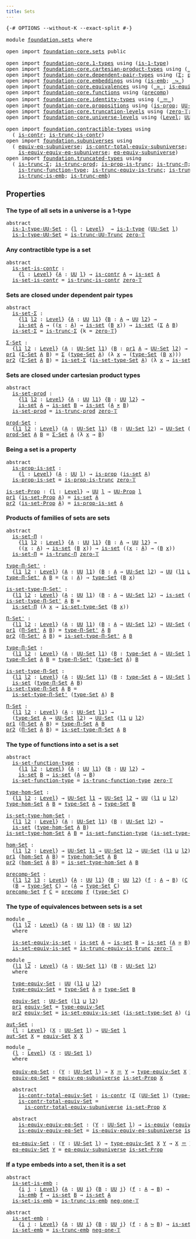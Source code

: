 ```yaml
---
title: Sets
---
```


<pre class="Agda"><a id="30" class="Symbol">{-#</a> <a id="34" class="Keyword">OPTIONS</a> <a id="42" class="Pragma">--without-K</a> <a id="54" class="Pragma">--exact-split</a> <a id="68" class="Symbol">#-}</a>

<a id="73" class="Keyword">module</a> <a id="80" href="foundation.sets.html" class="Module">foundation.sets</a> <a id="96" class="Keyword">where</a>

<a id="103" class="Keyword">open</a> <a id="108" class="Keyword">import</a> <a id="115" href="foundation-core.sets.html" class="Module">foundation-core.sets</a> <a id="136" class="Keyword">public</a>

<a id="144" class="Keyword">open</a> <a id="149" class="Keyword">import</a> <a id="156" href="foundation-core.1-types.html" class="Module">foundation-core.1-types</a> <a id="180" class="Keyword">using</a> <a id="186" class="Symbol">(</a><a id="187" href="foundation-core.1-types.html#807" class="Function">is-1-type</a><a id="196" class="Symbol">)</a>
<a id="198" class="Keyword">open</a> <a id="203" class="Keyword">import</a> <a id="210" href="foundation-core.cartesian-product-types.html" class="Module">foundation-core.cartesian-product-types</a> <a id="250" class="Keyword">using</a> <a id="256" class="Symbol">(</a><a id="257" href="foundation-core.cartesian-product-types.html#590" class="Function Operator">_×_</a><a id="260" class="Symbol">)</a>
<a id="262" class="Keyword">open</a> <a id="267" class="Keyword">import</a> <a id="274" href="foundation-core.dependent-pair-types.html" class="Module">foundation-core.dependent-pair-types</a> <a id="311" class="Keyword">using</a> <a id="317" class="Symbol">(</a><a id="318" href="foundation-core.dependent-pair-types.html#515" class="Record">Σ</a><a id="319" class="Symbol">;</a> <a id="321" href="foundation-core.dependent-pair-types.html#588" class="InductiveConstructor">pair</a><a id="325" class="Symbol">;</a> <a id="327" href="foundation-core.dependent-pair-types.html#605" class="Field">pr1</a><a id="330" class="Symbol">;</a> <a id="332" href="foundation-core.dependent-pair-types.html#617" class="Field">pr2</a><a id="335" class="Symbol">)</a>
<a id="337" class="Keyword">open</a> <a id="342" class="Keyword">import</a> <a id="349" href="foundation-core.embeddings.html" class="Module">foundation-core.embeddings</a> <a id="376" class="Keyword">using</a> <a id="382" class="Symbol">(</a><a id="383" href="foundation-core.embeddings.html#992" class="Function">is-emb</a><a id="389" class="Symbol">;</a> <a id="391" href="foundation-core.embeddings.html#1074" class="Function Operator">_↪_</a><a id="394" class="Symbol">)</a>
<a id="396" class="Keyword">open</a> <a id="401" class="Keyword">import</a> <a id="408" href="foundation-core.equivalences.html" class="Module">foundation-core.equivalences</a> <a id="437" class="Keyword">using</a> <a id="443" class="Symbol">(</a><a id="444" href="foundation-core.equivalences.html#1621" class="Function Operator">_≃_</a><a id="447" class="Symbol">;</a> <a id="449" href="foundation-core.equivalences.html#1556" class="Function">is-equiv</a><a id="457" class="Symbol">)</a>
<a id="459" class="Keyword">open</a> <a id="464" class="Keyword">import</a> <a id="471" href="foundation-core.functions.html" class="Module">foundation-core.functions</a> <a id="497" class="Keyword">using</a> <a id="503" class="Symbol">(</a><a id="504" href="foundation-core.functions.html#938" class="Function">precomp</a><a id="511" class="Symbol">)</a>
<a id="513" class="Keyword">open</a> <a id="518" class="Keyword">import</a> <a id="525" href="foundation-core.identity-types.html" class="Module">foundation-core.identity-types</a> <a id="556" class="Keyword">using</a> <a id="562" class="Symbol">(</a><a id="563" href="foundation-core.identity-types.html#1865" class="Function Operator">_＝_</a><a id="566" class="Symbol">)</a>
<a id="568" class="Keyword">open</a> <a id="573" class="Keyword">import</a> <a id="580" href="foundation-core.propositions.html" class="Module">foundation-core.propositions</a> <a id="609" class="Keyword">using</a> <a id="615" class="Symbol">(</a><a id="616" href="foundation-core.propositions.html#1309" class="Function">is-prop</a><a id="623" class="Symbol">;</a> <a id="625" href="foundation-core.propositions.html#1393" class="Function">UU-Prop</a><a id="632" class="Symbol">)</a>
<a id="634" class="Keyword">open</a> <a id="639" class="Keyword">import</a> <a id="646" href="foundation-core.truncation-levels.html" class="Module">foundation-core.truncation-levels</a> <a id="680" class="Keyword">using</a> <a id="686" class="Symbol">(</a><a id="687" href="foundation-core.truncation-levels.html#492" class="Function">zero-𝕋</a><a id="693" class="Symbol">;</a> <a id="695" href="foundation-core.truncation-levels.html#448" class="Function">neg-one-𝕋</a><a id="704" class="Symbol">)</a>
<a id="706" class="Keyword">open</a> <a id="711" class="Keyword">import</a> <a id="718" href="foundation-core.universe-levels.html" class="Module">foundation-core.universe-levels</a> <a id="750" class="Keyword">using</a> <a id="756" class="Symbol">(</a><a id="757" href="Agda.Primitive.html#597" class="Postulate">Level</a><a id="762" class="Symbol">;</a> <a id="764" href="foundation-core.universe-levels.html#235" class="Primitive">UU</a><a id="766" class="Symbol">;</a> <a id="768" href="Agda.Primitive.html#810" class="Primitive Operator">_⊔_</a><a id="771" class="Symbol">)</a>

<a id="774" class="Keyword">open</a> <a id="779" class="Keyword">import</a> <a id="786" href="foundation.contractible-types.html" class="Module">foundation.contractible-types</a> <a id="816" class="Keyword">using</a>
  <a id="824" class="Symbol">(</a> <a id="826" href="foundation-core.contractible-types.html#1006" class="Function">is-contr</a><a id="834" class="Symbol">;</a> <a id="836" href="foundation.contractible-types.html#3778" class="Function">is-trunc-is-contr</a><a id="853" class="Symbol">)</a>
<a id="855" class="Keyword">open</a> <a id="860" class="Keyword">import</a> <a id="867" href="foundation.subuniverses.html" class="Module">foundation.subuniverses</a> <a id="891" class="Keyword">using</a>
  <a id="899" class="Symbol">(</a> <a id="901" href="foundation.subuniverses.html#2750" class="Function">equiv-eq-subuniverse</a><a id="921" class="Symbol">;</a> <a id="923" href="foundation.subuniverses.html#2955" class="Function">is-contr-total-equiv-subuniverse</a><a id="955" class="Symbol">;</a>
    <a id="961" href="foundation.subuniverses.html#3335" class="Function">is-equiv-equiv-eq-subuniverse</a><a id="990" class="Symbol">;</a> <a id="992" href="foundation.subuniverses.html#3975" class="Function">eq-equiv-subuniverse</a><a id="1012" class="Symbol">)</a>
<a id="1014" class="Keyword">open</a> <a id="1019" class="Keyword">import</a> <a id="1026" href="foundation.truncated-types.html" class="Module">foundation.truncated-types</a> <a id="1053" class="Keyword">using</a>
  <a id="1061" class="Symbol">(</a> <a id="1063" href="foundation-core.truncated-types.html#5758" class="Function">is-trunc-Σ</a><a id="1073" class="Symbol">;</a> <a id="1075" href="foundation-core.truncated-types.html#7023" class="Function">is-trunc-prod</a><a id="1088" class="Symbol">;</a> <a id="1090" href="foundation-core.truncated-types.html#11466" class="Function">is-prop-is-trunc</a><a id="1106" class="Symbol">;</a> <a id="1108" href="foundation-core.truncated-types.html#8604" class="Function">is-trunc-Π</a><a id="1118" class="Symbol">;</a>
    <a id="1124" href="foundation-core.truncated-types.html#10454" class="Function">is-trunc-function-type</a><a id="1146" class="Symbol">;</a> <a id="1148" href="foundation-core.truncated-types.html#12037" class="Function">is-trunc-equiv-is-trunc</a><a id="1171" class="Symbol">;</a> <a id="1173" href="foundation.truncated-types.html#896" class="Function">is-trunc-UU-Trunc</a><a id="1190" class="Symbol">;</a>
    <a id="1196" href="foundation-core.truncated-types.html#5216" class="Function">is-trunc-is-emb</a><a id="1211" class="Symbol">;</a> <a id="1213" href="foundation-core.truncated-types.html#5478" class="Function">is-trunc-emb</a><a id="1225" class="Symbol">)</a>
</pre>
## Properties

### The type of all sets in a universe is a 1-type

<pre class="Agda"><a id="1303" class="Keyword">abstract</a>
  <a id="is-1-type-UU-Set"></a><a id="1314" href="foundation.sets.html#1314" class="Function">is-1-type-UU-Set</a> <a id="1331" class="Symbol">:</a> <a id="1333" class="Symbol">{</a><a id="1334" href="foundation.sets.html#1334" class="Bound">l</a> <a id="1336" class="Symbol">:</a> <a id="1338" href="Agda.Primitive.html#597" class="Postulate">Level</a><a id="1343" class="Symbol">}</a>  <a id="1346" class="Symbol">→</a> <a id="1348" href="foundation-core.1-types.html#807" class="Function">is-1-type</a> <a id="1358" class="Symbol">(</a><a id="1359" href="foundation-core.sets.html#1190" class="Function">UU-Set</a> <a id="1366" href="foundation.sets.html#1334" class="Bound">l</a><a id="1367" class="Symbol">)</a>
  <a id="1371" href="foundation.sets.html#1314" class="Function">is-1-type-UU-Set</a> <a id="1388" class="Symbol">=</a> <a id="1390" href="foundation.truncated-types.html#896" class="Function">is-trunc-UU-Trunc</a> <a id="1408" href="foundation-core.truncation-levels.html#492" class="Function">zero-𝕋</a>
</pre>
### Any contractible type is a set

<pre class="Agda"><a id="1464" class="Keyword">abstract</a>
  <a id="is-set-is-contr"></a><a id="1475" href="foundation.sets.html#1475" class="Function">is-set-is-contr</a> <a id="1491" class="Symbol">:</a>
    <a id="1497" class="Symbol">{</a><a id="1498" href="foundation.sets.html#1498" class="Bound">l</a> <a id="1500" class="Symbol">:</a> <a id="1502" href="Agda.Primitive.html#597" class="Postulate">Level</a><a id="1507" class="Symbol">}</a> <a id="1509" class="Symbol">{</a><a id="1510" href="foundation.sets.html#1510" class="Bound">A</a> <a id="1512" class="Symbol">:</a> <a id="1514" href="foundation-core.universe-levels.html#235" class="Primitive">UU</a> <a id="1517" href="foundation.sets.html#1498" class="Bound">l</a><a id="1518" class="Symbol">}</a> <a id="1520" class="Symbol">→</a> <a id="1522" href="foundation-core.contractible-types.html#1006" class="Function">is-contr</a> <a id="1531" href="foundation.sets.html#1510" class="Bound">A</a> <a id="1533" class="Symbol">→</a> <a id="1535" href="foundation-core.sets.html#1113" class="Function">is-set</a> <a id="1542" href="foundation.sets.html#1510" class="Bound">A</a>
  <a id="1546" href="foundation.sets.html#1475" class="Function">is-set-is-contr</a> <a id="1562" class="Symbol">=</a> <a id="1564" href="foundation.contractible-types.html#3778" class="Function">is-trunc-is-contr</a> <a id="1582" href="foundation-core.truncation-levels.html#492" class="Function">zero-𝕋</a>
</pre>
### Sets are closed under dependent pair types

<pre class="Agda"><a id="1650" class="Keyword">abstract</a>
  <a id="is-set-Σ"></a><a id="1661" href="foundation.sets.html#1661" class="Function">is-set-Σ</a> <a id="1670" class="Symbol">:</a>
    <a id="1676" class="Symbol">{</a><a id="1677" href="foundation.sets.html#1677" class="Bound">l1</a> <a id="1680" href="foundation.sets.html#1680" class="Bound">l2</a> <a id="1683" class="Symbol">:</a> <a id="1685" href="Agda.Primitive.html#597" class="Postulate">Level</a><a id="1690" class="Symbol">}</a> <a id="1692" class="Symbol">{</a><a id="1693" href="foundation.sets.html#1693" class="Bound">A</a> <a id="1695" class="Symbol">:</a> <a id="1697" href="foundation-core.universe-levels.html#235" class="Primitive">UU</a> <a id="1700" href="foundation.sets.html#1677" class="Bound">l1</a><a id="1702" class="Symbol">}</a> <a id="1704" class="Symbol">{</a><a id="1705" href="foundation.sets.html#1705" class="Bound">B</a> <a id="1707" class="Symbol">:</a> <a id="1709" href="foundation.sets.html#1693" class="Bound">A</a> <a id="1711" class="Symbol">→</a> <a id="1713" href="foundation-core.universe-levels.html#235" class="Primitive">UU</a> <a id="1716" href="foundation.sets.html#1680" class="Bound">l2</a><a id="1718" class="Symbol">}</a> <a id="1720" class="Symbol">→</a>
    <a id="1726" href="foundation-core.sets.html#1113" class="Function">is-set</a> <a id="1733" href="foundation.sets.html#1693" class="Bound">A</a> <a id="1735" class="Symbol">→</a> <a id="1737" class="Symbol">((</a><a id="1739" href="foundation.sets.html#1739" class="Bound">x</a> <a id="1741" class="Symbol">:</a> <a id="1743" href="foundation.sets.html#1693" class="Bound">A</a><a id="1744" class="Symbol">)</a> <a id="1746" class="Symbol">→</a> <a id="1748" href="foundation-core.sets.html#1113" class="Function">is-set</a> <a id="1755" class="Symbol">(</a><a id="1756" href="foundation.sets.html#1705" class="Bound">B</a> <a id="1758" href="foundation.sets.html#1739" class="Bound">x</a><a id="1759" class="Symbol">))</a> <a id="1762" class="Symbol">→</a> <a id="1764" href="foundation-core.sets.html#1113" class="Function">is-set</a> <a id="1771" class="Symbol">(</a><a id="1772" href="foundation-core.dependent-pair-types.html#515" class="Record">Σ</a> <a id="1774" href="foundation.sets.html#1693" class="Bound">A</a> <a id="1776" href="foundation.sets.html#1705" class="Bound">B</a><a id="1777" class="Symbol">)</a>
  <a id="1781" href="foundation.sets.html#1661" class="Function">is-set-Σ</a> <a id="1790" class="Symbol">=</a> <a id="1792" href="foundation-core.truncated-types.html#5758" class="Function">is-trunc-Σ</a> <a id="1803" class="Symbol">{</a><a id="1804" class="Argument">k</a> <a id="1806" class="Symbol">=</a> <a id="1808" href="foundation-core.truncation-levels.html#492" class="Function">zero-𝕋</a><a id="1814" class="Symbol">}</a>

<a id="Σ-Set"></a><a id="1817" href="foundation.sets.html#1817" class="Function">Σ-Set</a> <a id="1823" class="Symbol">:</a>
  <a id="1827" class="Symbol">{</a><a id="1828" href="foundation.sets.html#1828" class="Bound">l1</a> <a id="1831" href="foundation.sets.html#1831" class="Bound">l2</a> <a id="1834" class="Symbol">:</a> <a id="1836" href="Agda.Primitive.html#597" class="Postulate">Level</a><a id="1841" class="Symbol">}</a> <a id="1843" class="Symbol">(</a><a id="1844" href="foundation.sets.html#1844" class="Bound">A</a> <a id="1846" class="Symbol">:</a> <a id="1848" href="foundation-core.sets.html#1190" class="Function">UU-Set</a> <a id="1855" href="foundation.sets.html#1828" class="Bound">l1</a><a id="1857" class="Symbol">)</a> <a id="1859" class="Symbol">(</a><a id="1860" href="foundation.sets.html#1860" class="Bound">B</a> <a id="1862" class="Symbol">:</a> <a id="1864" href="foundation-core.dependent-pair-types.html#605" class="Field">pr1</a> <a id="1868" href="foundation.sets.html#1844" class="Bound">A</a> <a id="1870" class="Symbol">→</a> <a id="1872" href="foundation-core.sets.html#1190" class="Function">UU-Set</a> <a id="1879" href="foundation.sets.html#1831" class="Bound">l2</a><a id="1881" class="Symbol">)</a> <a id="1883" class="Symbol">→</a> <a id="1885" href="foundation-core.sets.html#1190" class="Function">UU-Set</a> <a id="1892" class="Symbol">(</a><a id="1893" href="foundation.sets.html#1828" class="Bound">l1</a> <a id="1896" href="Agda.Primitive.html#810" class="Primitive Operator">⊔</a> <a id="1898" href="foundation.sets.html#1831" class="Bound">l2</a><a id="1900" class="Symbol">)</a>
<a id="1902" href="foundation-core.dependent-pair-types.html#605" class="Field">pr1</a> <a id="1906" class="Symbol">(</a><a id="1907" href="foundation.sets.html#1817" class="Function">Σ-Set</a> <a id="1913" href="foundation.sets.html#1913" class="Bound">A</a> <a id="1915" href="foundation.sets.html#1915" class="Bound">B</a><a id="1916" class="Symbol">)</a> <a id="1918" class="Symbol">=</a> <a id="1920" href="foundation-core.dependent-pair-types.html#515" class="Record">Σ</a> <a id="1922" class="Symbol">(</a><a id="1923" href="foundation-core.sets.html#1304" class="Function">type-Set</a> <a id="1932" href="foundation.sets.html#1913" class="Bound">A</a><a id="1933" class="Symbol">)</a> <a id="1935" class="Symbol">(λ</a> <a id="1938" href="foundation.sets.html#1938" class="Bound">x</a> <a id="1940" class="Symbol">→</a> <a id="1942" class="Symbol">(</a><a id="1943" href="foundation-core.sets.html#1304" class="Function">type-Set</a> <a id="1952" class="Symbol">(</a><a id="1953" href="foundation.sets.html#1915" class="Bound">B</a> <a id="1955" href="foundation.sets.html#1938" class="Bound">x</a><a id="1956" class="Symbol">)))</a>
<a id="1960" href="foundation-core.dependent-pair-types.html#617" class="Field">pr2</a> <a id="1964" class="Symbol">(</a><a id="1965" href="foundation.sets.html#1817" class="Function">Σ-Set</a> <a id="1971" href="foundation.sets.html#1971" class="Bound">A</a> <a id="1973" href="foundation.sets.html#1973" class="Bound">B</a><a id="1974" class="Symbol">)</a> <a id="1976" class="Symbol">=</a> <a id="1978" href="foundation.sets.html#1661" class="Function">is-set-Σ</a> <a id="1987" class="Symbol">(</a><a id="1988" href="foundation-core.sets.html#1355" class="Function">is-set-type-Set</a> <a id="2004" href="foundation.sets.html#1971" class="Bound">A</a><a id="2005" class="Symbol">)</a> <a id="2007" class="Symbol">(λ</a> <a id="2010" href="foundation.sets.html#2010" class="Bound">x</a> <a id="2012" class="Symbol">→</a> <a id="2014" href="foundation-core.sets.html#1355" class="Function">is-set-type-Set</a> <a id="2030" class="Symbol">(</a><a id="2031" href="foundation.sets.html#1973" class="Bound">B</a> <a id="2033" href="foundation.sets.html#2010" class="Bound">x</a><a id="2034" class="Symbol">))</a>
</pre>
### Sets are closed under cartesian product types

<pre class="Agda"><a id="2101" class="Keyword">abstract</a>
  <a id="is-set-prod"></a><a id="2112" href="foundation.sets.html#2112" class="Function">is-set-prod</a> <a id="2124" class="Symbol">:</a>
    <a id="2130" class="Symbol">{</a><a id="2131" href="foundation.sets.html#2131" class="Bound">l1</a> <a id="2134" href="foundation.sets.html#2134" class="Bound">l2</a> <a id="2137" class="Symbol">:</a> <a id="2139" href="Agda.Primitive.html#597" class="Postulate">Level</a><a id="2144" class="Symbol">}</a> <a id="2146" class="Symbol">{</a><a id="2147" href="foundation.sets.html#2147" class="Bound">A</a> <a id="2149" class="Symbol">:</a> <a id="2151" href="foundation-core.universe-levels.html#235" class="Primitive">UU</a> <a id="2154" href="foundation.sets.html#2131" class="Bound">l1</a><a id="2156" class="Symbol">}</a> <a id="2158" class="Symbol">{</a><a id="2159" href="foundation.sets.html#2159" class="Bound">B</a> <a id="2161" class="Symbol">:</a> <a id="2163" href="foundation-core.universe-levels.html#235" class="Primitive">UU</a> <a id="2166" href="foundation.sets.html#2134" class="Bound">l2</a><a id="2168" class="Symbol">}</a> <a id="2170" class="Symbol">→</a>
    <a id="2176" href="foundation-core.sets.html#1113" class="Function">is-set</a> <a id="2183" href="foundation.sets.html#2147" class="Bound">A</a> <a id="2185" class="Symbol">→</a> <a id="2187" href="foundation-core.sets.html#1113" class="Function">is-set</a> <a id="2194" href="foundation.sets.html#2159" class="Bound">B</a> <a id="2196" class="Symbol">→</a> <a id="2198" href="foundation-core.sets.html#1113" class="Function">is-set</a> <a id="2205" class="Symbol">(</a><a id="2206" href="foundation.sets.html#2147" class="Bound">A</a> <a id="2208" href="foundation-core.cartesian-product-types.html#590" class="Function Operator">×</a> <a id="2210" href="foundation.sets.html#2159" class="Bound">B</a><a id="2211" class="Symbol">)</a>
  <a id="2215" href="foundation.sets.html#2112" class="Function">is-set-prod</a> <a id="2227" class="Symbol">=</a> <a id="2229" href="foundation-core.truncated-types.html#7023" class="Function">is-trunc-prod</a> <a id="2243" href="foundation-core.truncation-levels.html#492" class="Function">zero-𝕋</a>
  
<a id="prod-Set"></a><a id="2253" href="foundation.sets.html#2253" class="Function">prod-Set</a> <a id="2262" class="Symbol">:</a>
  <a id="2266" class="Symbol">{</a><a id="2267" href="foundation.sets.html#2267" class="Bound">l1</a> <a id="2270" href="foundation.sets.html#2270" class="Bound">l2</a> <a id="2273" class="Symbol">:</a> <a id="2275" href="Agda.Primitive.html#597" class="Postulate">Level</a><a id="2280" class="Symbol">}</a> <a id="2282" class="Symbol">(</a><a id="2283" href="foundation.sets.html#2283" class="Bound">A</a> <a id="2285" class="Symbol">:</a> <a id="2287" href="foundation-core.sets.html#1190" class="Function">UU-Set</a> <a id="2294" href="foundation.sets.html#2267" class="Bound">l1</a><a id="2296" class="Symbol">)</a> <a id="2298" class="Symbol">(</a><a id="2299" href="foundation.sets.html#2299" class="Bound">B</a> <a id="2301" class="Symbol">:</a> <a id="2303" href="foundation-core.sets.html#1190" class="Function">UU-Set</a> <a id="2310" href="foundation.sets.html#2270" class="Bound">l2</a><a id="2312" class="Symbol">)</a> <a id="2314" class="Symbol">→</a> <a id="2316" href="foundation-core.sets.html#1190" class="Function">UU-Set</a> <a id="2323" class="Symbol">(</a><a id="2324" href="foundation.sets.html#2267" class="Bound">l1</a> <a id="2327" href="Agda.Primitive.html#810" class="Primitive Operator">⊔</a> <a id="2329" href="foundation.sets.html#2270" class="Bound">l2</a><a id="2331" class="Symbol">)</a>
<a id="2333" href="foundation.sets.html#2253" class="Function">prod-Set</a> <a id="2342" href="foundation.sets.html#2342" class="Bound">A</a> <a id="2344" href="foundation.sets.html#2344" class="Bound">B</a> <a id="2346" class="Symbol">=</a> <a id="2348" href="foundation.sets.html#1817" class="Function">Σ-Set</a> <a id="2354" href="foundation.sets.html#2342" class="Bound">A</a> <a id="2356" class="Symbol">(λ</a> <a id="2359" href="foundation.sets.html#2359" class="Bound">x</a> <a id="2361" class="Symbol">→</a> <a id="2363" href="foundation.sets.html#2344" class="Bound">B</a><a id="2364" class="Symbol">)</a>
</pre>
### Being a set is a property

<pre class="Agda"><a id="2410" class="Keyword">abstract</a>
  <a id="is-prop-is-set"></a><a id="2421" href="foundation.sets.html#2421" class="Function">is-prop-is-set</a> <a id="2436" class="Symbol">:</a>
    <a id="2442" class="Symbol">{</a><a id="2443" href="foundation.sets.html#2443" class="Bound">l</a> <a id="2445" class="Symbol">:</a> <a id="2447" href="Agda.Primitive.html#597" class="Postulate">Level</a><a id="2452" class="Symbol">}</a> <a id="2454" class="Symbol">(</a><a id="2455" href="foundation.sets.html#2455" class="Bound">A</a> <a id="2457" class="Symbol">:</a> <a id="2459" href="foundation-core.universe-levels.html#235" class="Primitive">UU</a> <a id="2462" href="foundation.sets.html#2443" class="Bound">l</a><a id="2463" class="Symbol">)</a> <a id="2465" class="Symbol">→</a> <a id="2467" href="foundation-core.propositions.html#1309" class="Function">is-prop</a> <a id="2475" class="Symbol">(</a><a id="2476" href="foundation-core.sets.html#1113" class="Function">is-set</a> <a id="2483" href="foundation.sets.html#2455" class="Bound">A</a><a id="2484" class="Symbol">)</a>
  <a id="2488" href="foundation.sets.html#2421" class="Function">is-prop-is-set</a> <a id="2503" class="Symbol">=</a> <a id="2505" href="foundation-core.truncated-types.html#11466" class="Function">is-prop-is-trunc</a> <a id="2522" href="foundation-core.truncation-levels.html#492" class="Function">zero-𝕋</a>

<a id="is-set-Prop"></a><a id="2530" href="foundation.sets.html#2530" class="Function">is-set-Prop</a> <a id="2542" class="Symbol">:</a> <a id="2544" class="Symbol">{</a><a id="2545" href="foundation.sets.html#2545" class="Bound">l</a> <a id="2547" class="Symbol">:</a> <a id="2549" href="Agda.Primitive.html#597" class="Postulate">Level</a><a id="2554" class="Symbol">}</a> <a id="2556" class="Symbol">→</a> <a id="2558" href="foundation-core.universe-levels.html#235" class="Primitive">UU</a> <a id="2561" href="foundation.sets.html#2545" class="Bound">l</a> <a id="2563" class="Symbol">→</a> <a id="2565" href="foundation-core.propositions.html#1393" class="Function">UU-Prop</a> <a id="2573" href="foundation.sets.html#2545" class="Bound">l</a>
<a id="2575" href="foundation-core.dependent-pair-types.html#605" class="Field">pr1</a> <a id="2579" class="Symbol">(</a><a id="2580" href="foundation.sets.html#2530" class="Function">is-set-Prop</a> <a id="2592" href="foundation.sets.html#2592" class="Bound">A</a><a id="2593" class="Symbol">)</a> <a id="2595" class="Symbol">=</a> <a id="2597" href="foundation-core.sets.html#1113" class="Function">is-set</a> <a id="2604" href="foundation.sets.html#2592" class="Bound">A</a>
<a id="2606" href="foundation-core.dependent-pair-types.html#617" class="Field">pr2</a> <a id="2610" class="Symbol">(</a><a id="2611" href="foundation.sets.html#2530" class="Function">is-set-Prop</a> <a id="2623" href="foundation.sets.html#2623" class="Bound">A</a><a id="2624" class="Symbol">)</a> <a id="2626" class="Symbol">=</a> <a id="2628" href="foundation.sets.html#2421" class="Function">is-prop-is-set</a> <a id="2643" href="foundation.sets.html#2623" class="Bound">A</a>
</pre>
### Products of families of sets are sets

<pre class="Agda"><a id="2701" class="Keyword">abstract</a>
  <a id="is-set-Π"></a><a id="2712" href="foundation.sets.html#2712" class="Function">is-set-Π</a> <a id="2721" class="Symbol">:</a>
    <a id="2727" class="Symbol">{</a><a id="2728" href="foundation.sets.html#2728" class="Bound">l1</a> <a id="2731" href="foundation.sets.html#2731" class="Bound">l2</a> <a id="2734" class="Symbol">:</a> <a id="2736" href="Agda.Primitive.html#597" class="Postulate">Level</a><a id="2741" class="Symbol">}</a> <a id="2743" class="Symbol">{</a><a id="2744" href="foundation.sets.html#2744" class="Bound">A</a> <a id="2746" class="Symbol">:</a> <a id="2748" href="foundation-core.universe-levels.html#235" class="Primitive">UU</a> <a id="2751" href="foundation.sets.html#2728" class="Bound">l1</a><a id="2753" class="Symbol">}</a> <a id="2755" class="Symbol">{</a><a id="2756" href="foundation.sets.html#2756" class="Bound">B</a> <a id="2758" class="Symbol">:</a> <a id="2760" href="foundation.sets.html#2744" class="Bound">A</a> <a id="2762" class="Symbol">→</a> <a id="2764" href="foundation-core.universe-levels.html#235" class="Primitive">UU</a> <a id="2767" href="foundation.sets.html#2731" class="Bound">l2</a><a id="2769" class="Symbol">}</a> <a id="2771" class="Symbol">→</a>
    <a id="2777" class="Symbol">((</a><a id="2779" href="foundation.sets.html#2779" class="Bound">x</a> <a id="2781" class="Symbol">:</a> <a id="2783" href="foundation.sets.html#2744" class="Bound">A</a><a id="2784" class="Symbol">)</a> <a id="2786" class="Symbol">→</a> <a id="2788" href="foundation-core.sets.html#1113" class="Function">is-set</a> <a id="2795" class="Symbol">(</a><a id="2796" href="foundation.sets.html#2756" class="Bound">B</a> <a id="2798" href="foundation.sets.html#2779" class="Bound">x</a><a id="2799" class="Symbol">))</a> <a id="2802" class="Symbol">→</a> <a id="2804" href="foundation-core.sets.html#1113" class="Function">is-set</a> <a id="2811" class="Symbol">((</a><a id="2813" href="foundation.sets.html#2813" class="Bound">x</a> <a id="2815" class="Symbol">:</a> <a id="2817" href="foundation.sets.html#2744" class="Bound">A</a><a id="2818" class="Symbol">)</a> <a id="2820" class="Symbol">→</a> <a id="2822" class="Symbol">(</a><a id="2823" href="foundation.sets.html#2756" class="Bound">B</a> <a id="2825" href="foundation.sets.html#2813" class="Bound">x</a><a id="2826" class="Symbol">))</a>
  <a id="2831" href="foundation.sets.html#2712" class="Function">is-set-Π</a> <a id="2840" class="Symbol">=</a> <a id="2842" href="foundation-core.truncated-types.html#8604" class="Function">is-trunc-Π</a> <a id="2853" href="foundation-core.truncation-levels.html#492" class="Function">zero-𝕋</a>

<a id="type-Π-Set&#39;"></a><a id="2861" href="foundation.sets.html#2861" class="Function">type-Π-Set&#39;</a> <a id="2873" class="Symbol">:</a>
  <a id="2877" class="Symbol">{</a><a id="2878" href="foundation.sets.html#2878" class="Bound">l1</a> <a id="2881" href="foundation.sets.html#2881" class="Bound">l2</a> <a id="2884" class="Symbol">:</a> <a id="2886" href="Agda.Primitive.html#597" class="Postulate">Level</a><a id="2891" class="Symbol">}</a> <a id="2893" class="Symbol">(</a><a id="2894" href="foundation.sets.html#2894" class="Bound">A</a> <a id="2896" class="Symbol">:</a> <a id="2898" href="foundation-core.universe-levels.html#235" class="Primitive">UU</a> <a id="2901" href="foundation.sets.html#2878" class="Bound">l1</a><a id="2903" class="Symbol">)</a> <a id="2905" class="Symbol">(</a><a id="2906" href="foundation.sets.html#2906" class="Bound">B</a> <a id="2908" class="Symbol">:</a> <a id="2910" href="foundation.sets.html#2894" class="Bound">A</a> <a id="2912" class="Symbol">→</a> <a id="2914" href="foundation-core.sets.html#1190" class="Function">UU-Set</a> <a id="2921" href="foundation.sets.html#2881" class="Bound">l2</a><a id="2923" class="Symbol">)</a> <a id="2925" class="Symbol">→</a> <a id="2927" href="foundation-core.universe-levels.html#235" class="Primitive">UU</a> <a id="2930" class="Symbol">(</a><a id="2931" href="foundation.sets.html#2878" class="Bound">l1</a> <a id="2934" href="Agda.Primitive.html#810" class="Primitive Operator">⊔</a> <a id="2936" href="foundation.sets.html#2881" class="Bound">l2</a><a id="2938" class="Symbol">)</a>
<a id="2940" href="foundation.sets.html#2861" class="Function">type-Π-Set&#39;</a> <a id="2952" href="foundation.sets.html#2952" class="Bound">A</a> <a id="2954" href="foundation.sets.html#2954" class="Bound">B</a> <a id="2956" class="Symbol">=</a> <a id="2958" class="Symbol">(</a><a id="2959" href="foundation.sets.html#2959" class="Bound">x</a> <a id="2961" class="Symbol">:</a> <a id="2963" href="foundation.sets.html#2952" class="Bound">A</a><a id="2964" class="Symbol">)</a> <a id="2966" class="Symbol">→</a> <a id="2968" href="foundation-core.sets.html#1304" class="Function">type-Set</a> <a id="2977" class="Symbol">(</a><a id="2978" href="foundation.sets.html#2954" class="Bound">B</a> <a id="2980" href="foundation.sets.html#2959" class="Bound">x</a><a id="2981" class="Symbol">)</a>

<a id="is-set-type-Π-Set&#39;"></a><a id="2984" href="foundation.sets.html#2984" class="Function">is-set-type-Π-Set&#39;</a> <a id="3003" class="Symbol">:</a>
  <a id="3007" class="Symbol">{</a><a id="3008" href="foundation.sets.html#3008" class="Bound">l1</a> <a id="3011" href="foundation.sets.html#3011" class="Bound">l2</a> <a id="3014" class="Symbol">:</a> <a id="3016" href="Agda.Primitive.html#597" class="Postulate">Level</a><a id="3021" class="Symbol">}</a> <a id="3023" class="Symbol">(</a><a id="3024" href="foundation.sets.html#3024" class="Bound">A</a> <a id="3026" class="Symbol">:</a> <a id="3028" href="foundation-core.universe-levels.html#235" class="Primitive">UU</a> <a id="3031" href="foundation.sets.html#3008" class="Bound">l1</a><a id="3033" class="Symbol">)</a> <a id="3035" class="Symbol">(</a><a id="3036" href="foundation.sets.html#3036" class="Bound">B</a> <a id="3038" class="Symbol">:</a> <a id="3040" href="foundation.sets.html#3024" class="Bound">A</a> <a id="3042" class="Symbol">→</a> <a id="3044" href="foundation-core.sets.html#1190" class="Function">UU-Set</a> <a id="3051" href="foundation.sets.html#3011" class="Bound">l2</a><a id="3053" class="Symbol">)</a> <a id="3055" class="Symbol">→</a> <a id="3057" href="foundation-core.sets.html#1113" class="Function">is-set</a> <a id="3064" class="Symbol">(</a><a id="3065" href="foundation.sets.html#2861" class="Function">type-Π-Set&#39;</a> <a id="3077" href="foundation.sets.html#3024" class="Bound">A</a> <a id="3079" href="foundation.sets.html#3036" class="Bound">B</a><a id="3080" class="Symbol">)</a>
<a id="3082" href="foundation.sets.html#2984" class="Function">is-set-type-Π-Set&#39;</a> <a id="3101" href="foundation.sets.html#3101" class="Bound">A</a> <a id="3103" href="foundation.sets.html#3103" class="Bound">B</a> <a id="3105" class="Symbol">=</a>
  <a id="3109" href="foundation.sets.html#2712" class="Function">is-set-Π</a> <a id="3118" class="Symbol">(λ</a> <a id="3121" href="foundation.sets.html#3121" class="Bound">x</a> <a id="3123" class="Symbol">→</a> <a id="3125" href="foundation-core.sets.html#1355" class="Function">is-set-type-Set</a> <a id="3141" class="Symbol">(</a><a id="3142" href="foundation.sets.html#3103" class="Bound">B</a> <a id="3144" href="foundation.sets.html#3121" class="Bound">x</a><a id="3145" class="Symbol">))</a>

<a id="Π-Set&#39;"></a><a id="3149" href="foundation.sets.html#3149" class="Function">Π-Set&#39;</a> <a id="3156" class="Symbol">:</a>
  <a id="3160" class="Symbol">{</a><a id="3161" href="foundation.sets.html#3161" class="Bound">l1</a> <a id="3164" href="foundation.sets.html#3164" class="Bound">l2</a> <a id="3167" class="Symbol">:</a> <a id="3169" href="Agda.Primitive.html#597" class="Postulate">Level</a><a id="3174" class="Symbol">}</a> <a id="3176" class="Symbol">(</a><a id="3177" href="foundation.sets.html#3177" class="Bound">A</a> <a id="3179" class="Symbol">:</a> <a id="3181" href="foundation-core.universe-levels.html#235" class="Primitive">UU</a> <a id="3184" href="foundation.sets.html#3161" class="Bound">l1</a><a id="3186" class="Symbol">)</a> <a id="3188" class="Symbol">(</a><a id="3189" href="foundation.sets.html#3189" class="Bound">B</a> <a id="3191" class="Symbol">:</a> <a id="3193" href="foundation.sets.html#3177" class="Bound">A</a> <a id="3195" class="Symbol">→</a> <a id="3197" href="foundation-core.sets.html#1190" class="Function">UU-Set</a> <a id="3204" href="foundation.sets.html#3164" class="Bound">l2</a><a id="3206" class="Symbol">)</a> <a id="3208" class="Symbol">→</a> <a id="3210" href="foundation-core.sets.html#1190" class="Function">UU-Set</a> <a id="3217" class="Symbol">(</a><a id="3218" href="foundation.sets.html#3161" class="Bound">l1</a> <a id="3221" href="Agda.Primitive.html#810" class="Primitive Operator">⊔</a> <a id="3223" href="foundation.sets.html#3164" class="Bound">l2</a><a id="3225" class="Symbol">)</a>
<a id="3227" href="foundation-core.dependent-pair-types.html#605" class="Field">pr1</a> <a id="3231" class="Symbol">(</a><a id="3232" href="foundation.sets.html#3149" class="Function">Π-Set&#39;</a> <a id="3239" href="foundation.sets.html#3239" class="Bound">A</a> <a id="3241" href="foundation.sets.html#3241" class="Bound">B</a><a id="3242" class="Symbol">)</a> <a id="3244" class="Symbol">=</a> <a id="3246" href="foundation.sets.html#2861" class="Function">type-Π-Set&#39;</a> <a id="3258" href="foundation.sets.html#3239" class="Bound">A</a> <a id="3260" href="foundation.sets.html#3241" class="Bound">B</a>
<a id="3262" href="foundation-core.dependent-pair-types.html#617" class="Field">pr2</a> <a id="3266" class="Symbol">(</a><a id="3267" href="foundation.sets.html#3149" class="Function">Π-Set&#39;</a> <a id="3274" href="foundation.sets.html#3274" class="Bound">A</a> <a id="3276" href="foundation.sets.html#3276" class="Bound">B</a><a id="3277" class="Symbol">)</a> <a id="3279" class="Symbol">=</a> <a id="3281" href="foundation.sets.html#2984" class="Function">is-set-type-Π-Set&#39;</a> <a id="3300" href="foundation.sets.html#3274" class="Bound">A</a> <a id="3302" href="foundation.sets.html#3276" class="Bound">B</a>

<a id="type-Π-Set"></a><a id="3305" href="foundation.sets.html#3305" class="Function">type-Π-Set</a> <a id="3316" class="Symbol">:</a>
  <a id="3320" class="Symbol">{</a><a id="3321" href="foundation.sets.html#3321" class="Bound">l1</a> <a id="3324" href="foundation.sets.html#3324" class="Bound">l2</a> <a id="3327" class="Symbol">:</a> <a id="3329" href="Agda.Primitive.html#597" class="Postulate">Level</a><a id="3334" class="Symbol">}</a> <a id="3336" class="Symbol">(</a><a id="3337" href="foundation.sets.html#3337" class="Bound">A</a> <a id="3339" class="Symbol">:</a> <a id="3341" href="foundation-core.sets.html#1190" class="Function">UU-Set</a> <a id="3348" href="foundation.sets.html#3321" class="Bound">l1</a><a id="3350" class="Symbol">)</a> <a id="3352" class="Symbol">(</a><a id="3353" href="foundation.sets.html#3353" class="Bound">B</a> <a id="3355" class="Symbol">:</a> <a id="3357" href="foundation-core.sets.html#1304" class="Function">type-Set</a> <a id="3366" href="foundation.sets.html#3337" class="Bound">A</a> <a id="3368" class="Symbol">→</a> <a id="3370" href="foundation-core.sets.html#1190" class="Function">UU-Set</a> <a id="3377" href="foundation.sets.html#3324" class="Bound">l2</a><a id="3379" class="Symbol">)</a> <a id="3381" class="Symbol">→</a> <a id="3383" href="foundation-core.universe-levels.html#235" class="Primitive">UU</a> <a id="3386" class="Symbol">(</a><a id="3387" href="foundation.sets.html#3321" class="Bound">l1</a> <a id="3390" href="Agda.Primitive.html#810" class="Primitive Operator">⊔</a> <a id="3392" href="foundation.sets.html#3324" class="Bound">l2</a><a id="3394" class="Symbol">)</a>
<a id="3396" href="foundation.sets.html#3305" class="Function">type-Π-Set</a> <a id="3407" href="foundation.sets.html#3407" class="Bound">A</a> <a id="3409" href="foundation.sets.html#3409" class="Bound">B</a> <a id="3411" class="Symbol">=</a> <a id="3413" href="foundation.sets.html#2861" class="Function">type-Π-Set&#39;</a> <a id="3425" class="Symbol">(</a><a id="3426" href="foundation-core.sets.html#1304" class="Function">type-Set</a> <a id="3435" href="foundation.sets.html#3407" class="Bound">A</a><a id="3436" class="Symbol">)</a> <a id="3438" href="foundation.sets.html#3409" class="Bound">B</a>

<a id="is-set-type-Π-Set"></a><a id="3441" href="foundation.sets.html#3441" class="Function">is-set-type-Π-Set</a> <a id="3459" class="Symbol">:</a>
  <a id="3463" class="Symbol">{</a><a id="3464" href="foundation.sets.html#3464" class="Bound">l1</a> <a id="3467" href="foundation.sets.html#3467" class="Bound">l2</a> <a id="3470" class="Symbol">:</a> <a id="3472" href="Agda.Primitive.html#597" class="Postulate">Level</a><a id="3477" class="Symbol">}</a> <a id="3479" class="Symbol">(</a><a id="3480" href="foundation.sets.html#3480" class="Bound">A</a> <a id="3482" class="Symbol">:</a> <a id="3484" href="foundation-core.sets.html#1190" class="Function">UU-Set</a> <a id="3491" href="foundation.sets.html#3464" class="Bound">l1</a><a id="3493" class="Symbol">)</a> <a id="3495" class="Symbol">(</a><a id="3496" href="foundation.sets.html#3496" class="Bound">B</a> <a id="3498" class="Symbol">:</a> <a id="3500" href="foundation-core.sets.html#1304" class="Function">type-Set</a> <a id="3509" href="foundation.sets.html#3480" class="Bound">A</a> <a id="3511" class="Symbol">→</a> <a id="3513" href="foundation-core.sets.html#1190" class="Function">UU-Set</a> <a id="3520" href="foundation.sets.html#3467" class="Bound">l2</a><a id="3522" class="Symbol">)</a> <a id="3524" class="Symbol">→</a>
  <a id="3528" href="foundation-core.sets.html#1113" class="Function">is-set</a> <a id="3535" class="Symbol">(</a><a id="3536" href="foundation.sets.html#3305" class="Function">type-Π-Set</a> <a id="3547" href="foundation.sets.html#3480" class="Bound">A</a> <a id="3549" href="foundation.sets.html#3496" class="Bound">B</a><a id="3550" class="Symbol">)</a>
<a id="3552" href="foundation.sets.html#3441" class="Function">is-set-type-Π-Set</a> <a id="3570" href="foundation.sets.html#3570" class="Bound">A</a> <a id="3572" href="foundation.sets.html#3572" class="Bound">B</a> <a id="3574" class="Symbol">=</a>
  <a id="3578" href="foundation.sets.html#2984" class="Function">is-set-type-Π-Set&#39;</a> <a id="3597" class="Symbol">(</a><a id="3598" href="foundation-core.sets.html#1304" class="Function">type-Set</a> <a id="3607" href="foundation.sets.html#3570" class="Bound">A</a><a id="3608" class="Symbol">)</a> <a id="3610" href="foundation.sets.html#3572" class="Bound">B</a>

<a id="Π-Set"></a><a id="3613" href="foundation.sets.html#3613" class="Function">Π-Set</a> <a id="3619" class="Symbol">:</a>
  <a id="3623" class="Symbol">{</a><a id="3624" href="foundation.sets.html#3624" class="Bound">l1</a> <a id="3627" href="foundation.sets.html#3627" class="Bound">l2</a> <a id="3630" class="Symbol">:</a> <a id="3632" href="Agda.Primitive.html#597" class="Postulate">Level</a><a id="3637" class="Symbol">}</a> <a id="3639" class="Symbol">(</a><a id="3640" href="foundation.sets.html#3640" class="Bound">A</a> <a id="3642" class="Symbol">:</a> <a id="3644" href="foundation-core.sets.html#1190" class="Function">UU-Set</a> <a id="3651" href="foundation.sets.html#3624" class="Bound">l1</a><a id="3653" class="Symbol">)</a> <a id="3655" class="Symbol">→</a>
  <a id="3659" class="Symbol">(</a><a id="3660" href="foundation-core.sets.html#1304" class="Function">type-Set</a> <a id="3669" href="foundation.sets.html#3640" class="Bound">A</a> <a id="3671" class="Symbol">→</a> <a id="3673" href="foundation-core.sets.html#1190" class="Function">UU-Set</a> <a id="3680" href="foundation.sets.html#3627" class="Bound">l2</a><a id="3682" class="Symbol">)</a> <a id="3684" class="Symbol">→</a> <a id="3686" href="foundation-core.sets.html#1190" class="Function">UU-Set</a> <a id="3693" class="Symbol">(</a><a id="3694" href="foundation.sets.html#3624" class="Bound">l1</a> <a id="3697" href="Agda.Primitive.html#810" class="Primitive Operator">⊔</a> <a id="3699" href="foundation.sets.html#3627" class="Bound">l2</a><a id="3701" class="Symbol">)</a>
<a id="3703" href="foundation-core.dependent-pair-types.html#605" class="Field">pr1</a> <a id="3707" class="Symbol">(</a><a id="3708" href="foundation.sets.html#3613" class="Function">Π-Set</a> <a id="3714" href="foundation.sets.html#3714" class="Bound">A</a> <a id="3716" href="foundation.sets.html#3716" class="Bound">B</a><a id="3717" class="Symbol">)</a> <a id="3719" class="Symbol">=</a> <a id="3721" href="foundation.sets.html#3305" class="Function">type-Π-Set</a> <a id="3732" href="foundation.sets.html#3714" class="Bound">A</a> <a id="3734" href="foundation.sets.html#3716" class="Bound">B</a>
<a id="3736" href="foundation-core.dependent-pair-types.html#617" class="Field">pr2</a> <a id="3740" class="Symbol">(</a><a id="3741" href="foundation.sets.html#3613" class="Function">Π-Set</a> <a id="3747" href="foundation.sets.html#3747" class="Bound">A</a> <a id="3749" href="foundation.sets.html#3749" class="Bound">B</a><a id="3750" class="Symbol">)</a> <a id="3752" class="Symbol">=</a> <a id="3754" href="foundation.sets.html#3441" class="Function">is-set-type-Π-Set</a> <a id="3772" href="foundation.sets.html#3747" class="Bound">A</a> <a id="3774" href="foundation.sets.html#3749" class="Bound">B</a>
</pre>
### The type of functions into a set is a set

<pre class="Agda"><a id="3836" class="Keyword">abstract</a>
  <a id="is-set-function-type"></a><a id="3847" href="foundation.sets.html#3847" class="Function">is-set-function-type</a> <a id="3868" class="Symbol">:</a>
    <a id="3874" class="Symbol">{</a><a id="3875" href="foundation.sets.html#3875" class="Bound">l1</a> <a id="3878" href="foundation.sets.html#3878" class="Bound">l2</a> <a id="3881" class="Symbol">:</a> <a id="3883" href="Agda.Primitive.html#597" class="Postulate">Level</a><a id="3888" class="Symbol">}</a> <a id="3890" class="Symbol">{</a><a id="3891" href="foundation.sets.html#3891" class="Bound">A</a> <a id="3893" class="Symbol">:</a> <a id="3895" href="foundation-core.universe-levels.html#235" class="Primitive">UU</a> <a id="3898" href="foundation.sets.html#3875" class="Bound">l1</a><a id="3900" class="Symbol">}</a> <a id="3902" class="Symbol">{</a><a id="3903" href="foundation.sets.html#3903" class="Bound">B</a> <a id="3905" class="Symbol">:</a> <a id="3907" href="foundation-core.universe-levels.html#235" class="Primitive">UU</a> <a id="3910" href="foundation.sets.html#3878" class="Bound">l2</a><a id="3912" class="Symbol">}</a> <a id="3914" class="Symbol">→</a>
    <a id="3920" href="foundation-core.sets.html#1113" class="Function">is-set</a> <a id="3927" href="foundation.sets.html#3903" class="Bound">B</a> <a id="3929" class="Symbol">→</a> <a id="3931" href="foundation-core.sets.html#1113" class="Function">is-set</a> <a id="3938" class="Symbol">(</a><a id="3939" href="foundation.sets.html#3891" class="Bound">A</a> <a id="3941" class="Symbol">→</a> <a id="3943" href="foundation.sets.html#3903" class="Bound">B</a><a id="3944" class="Symbol">)</a>
  <a id="3948" href="foundation.sets.html#3847" class="Function">is-set-function-type</a> <a id="3969" class="Symbol">=</a> <a id="3971" href="foundation-core.truncated-types.html#10454" class="Function">is-trunc-function-type</a> <a id="3994" href="foundation-core.truncation-levels.html#492" class="Function">zero-𝕋</a>

<a id="type-hom-Set"></a><a id="4002" href="foundation.sets.html#4002" class="Function">type-hom-Set</a> <a id="4015" class="Symbol">:</a>
  <a id="4019" class="Symbol">{</a><a id="4020" href="foundation.sets.html#4020" class="Bound">l1</a> <a id="4023" href="foundation.sets.html#4023" class="Bound">l2</a> <a id="4026" class="Symbol">:</a> <a id="4028" href="Agda.Primitive.html#597" class="Postulate">Level</a><a id="4033" class="Symbol">}</a> <a id="4035" class="Symbol">→</a> <a id="4037" href="foundation-core.sets.html#1190" class="Function">UU-Set</a> <a id="4044" href="foundation.sets.html#4020" class="Bound">l1</a> <a id="4047" class="Symbol">→</a> <a id="4049" href="foundation-core.sets.html#1190" class="Function">UU-Set</a> <a id="4056" href="foundation.sets.html#4023" class="Bound">l2</a> <a id="4059" class="Symbol">→</a> <a id="4061" href="foundation-core.universe-levels.html#235" class="Primitive">UU</a> <a id="4064" class="Symbol">(</a><a id="4065" href="foundation.sets.html#4020" class="Bound">l1</a> <a id="4068" href="Agda.Primitive.html#810" class="Primitive Operator">⊔</a> <a id="4070" href="foundation.sets.html#4023" class="Bound">l2</a><a id="4072" class="Symbol">)</a>
<a id="4074" href="foundation.sets.html#4002" class="Function">type-hom-Set</a> <a id="4087" href="foundation.sets.html#4087" class="Bound">A</a> <a id="4089" href="foundation.sets.html#4089" class="Bound">B</a> <a id="4091" class="Symbol">=</a> <a id="4093" href="foundation-core.sets.html#1304" class="Function">type-Set</a> <a id="4102" href="foundation.sets.html#4087" class="Bound">A</a> <a id="4104" class="Symbol">→</a> <a id="4106" href="foundation-core.sets.html#1304" class="Function">type-Set</a> <a id="4115" href="foundation.sets.html#4089" class="Bound">B</a>

<a id="is-set-type-hom-Set"></a><a id="4118" href="foundation.sets.html#4118" class="Function">is-set-type-hom-Set</a> <a id="4138" class="Symbol">:</a>
  <a id="4142" class="Symbol">{</a><a id="4143" href="foundation.sets.html#4143" class="Bound">l1</a> <a id="4146" href="foundation.sets.html#4146" class="Bound">l2</a> <a id="4149" class="Symbol">:</a> <a id="4151" href="Agda.Primitive.html#597" class="Postulate">Level</a><a id="4156" class="Symbol">}</a> <a id="4158" class="Symbol">(</a><a id="4159" href="foundation.sets.html#4159" class="Bound">A</a> <a id="4161" class="Symbol">:</a> <a id="4163" href="foundation-core.sets.html#1190" class="Function">UU-Set</a> <a id="4170" href="foundation.sets.html#4143" class="Bound">l1</a><a id="4172" class="Symbol">)</a> <a id="4174" class="Symbol">(</a><a id="4175" href="foundation.sets.html#4175" class="Bound">B</a> <a id="4177" class="Symbol">:</a> <a id="4179" href="foundation-core.sets.html#1190" class="Function">UU-Set</a> <a id="4186" href="foundation.sets.html#4146" class="Bound">l2</a><a id="4188" class="Symbol">)</a> <a id="4190" class="Symbol">→</a>
  <a id="4194" href="foundation-core.sets.html#1113" class="Function">is-set</a> <a id="4201" class="Symbol">(</a><a id="4202" href="foundation.sets.html#4002" class="Function">type-hom-Set</a> <a id="4215" href="foundation.sets.html#4159" class="Bound">A</a> <a id="4217" href="foundation.sets.html#4175" class="Bound">B</a><a id="4218" class="Symbol">)</a>
<a id="4220" href="foundation.sets.html#4118" class="Function">is-set-type-hom-Set</a> <a id="4240" href="foundation.sets.html#4240" class="Bound">A</a> <a id="4242" href="foundation.sets.html#4242" class="Bound">B</a> <a id="4244" class="Symbol">=</a> <a id="4246" href="foundation.sets.html#3847" class="Function">is-set-function-type</a> <a id="4267" class="Symbol">(</a><a id="4268" href="foundation-core.sets.html#1355" class="Function">is-set-type-Set</a> <a id="4284" href="foundation.sets.html#4242" class="Bound">B</a><a id="4285" class="Symbol">)</a>

<a id="hom-Set"></a><a id="4288" href="foundation.sets.html#4288" class="Function">hom-Set</a> <a id="4296" class="Symbol">:</a>
  <a id="4300" class="Symbol">{</a><a id="4301" href="foundation.sets.html#4301" class="Bound">l1</a> <a id="4304" href="foundation.sets.html#4304" class="Bound">l2</a> <a id="4307" class="Symbol">:</a> <a id="4309" href="Agda.Primitive.html#597" class="Postulate">Level</a><a id="4314" class="Symbol">}</a> <a id="4316" class="Symbol">→</a> <a id="4318" href="foundation-core.sets.html#1190" class="Function">UU-Set</a> <a id="4325" href="foundation.sets.html#4301" class="Bound">l1</a> <a id="4328" class="Symbol">→</a> <a id="4330" href="foundation-core.sets.html#1190" class="Function">UU-Set</a> <a id="4337" href="foundation.sets.html#4304" class="Bound">l2</a> <a id="4340" class="Symbol">→</a> <a id="4342" href="foundation-core.sets.html#1190" class="Function">UU-Set</a> <a id="4349" class="Symbol">(</a><a id="4350" href="foundation.sets.html#4301" class="Bound">l1</a> <a id="4353" href="Agda.Primitive.html#810" class="Primitive Operator">⊔</a> <a id="4355" href="foundation.sets.html#4304" class="Bound">l2</a><a id="4357" class="Symbol">)</a>
<a id="4359" href="foundation-core.dependent-pair-types.html#605" class="Field">pr1</a> <a id="4363" class="Symbol">(</a><a id="4364" href="foundation.sets.html#4288" class="Function">hom-Set</a> <a id="4372" href="foundation.sets.html#4372" class="Bound">A</a> <a id="4374" href="foundation.sets.html#4374" class="Bound">B</a><a id="4375" class="Symbol">)</a> <a id="4377" class="Symbol">=</a> <a id="4379" href="foundation.sets.html#4002" class="Function">type-hom-Set</a> <a id="4392" href="foundation.sets.html#4372" class="Bound">A</a> <a id="4394" href="foundation.sets.html#4374" class="Bound">B</a>
<a id="4396" href="foundation-core.dependent-pair-types.html#617" class="Field">pr2</a> <a id="4400" class="Symbol">(</a><a id="4401" href="foundation.sets.html#4288" class="Function">hom-Set</a> <a id="4409" href="foundation.sets.html#4409" class="Bound">A</a> <a id="4411" href="foundation.sets.html#4411" class="Bound">B</a><a id="4412" class="Symbol">)</a> <a id="4414" class="Symbol">=</a> <a id="4416" href="foundation.sets.html#4118" class="Function">is-set-type-hom-Set</a> <a id="4436" href="foundation.sets.html#4409" class="Bound">A</a> <a id="4438" href="foundation.sets.html#4411" class="Bound">B</a>

<a id="precomp-Set"></a><a id="4441" href="foundation.sets.html#4441" class="Function">precomp-Set</a> <a id="4453" class="Symbol">:</a>
  <a id="4457" class="Symbol">{</a><a id="4458" href="foundation.sets.html#4458" class="Bound">l1</a> <a id="4461" href="foundation.sets.html#4461" class="Bound">l2</a> <a id="4464" href="foundation.sets.html#4464" class="Bound">l3</a> <a id="4467" class="Symbol">:</a> <a id="4469" href="Agda.Primitive.html#597" class="Postulate">Level</a><a id="4474" class="Symbol">}</a> <a id="4476" class="Symbol">{</a><a id="4477" href="foundation.sets.html#4477" class="Bound">A</a> <a id="4479" class="Symbol">:</a> <a id="4481" href="foundation-core.universe-levels.html#235" class="Primitive">UU</a> <a id="4484" href="foundation.sets.html#4458" class="Bound">l1</a><a id="4486" class="Symbol">}</a> <a id="4488" class="Symbol">{</a><a id="4489" href="foundation.sets.html#4489" class="Bound">B</a> <a id="4491" class="Symbol">:</a> <a id="4493" href="foundation-core.universe-levels.html#235" class="Primitive">UU</a> <a id="4496" href="foundation.sets.html#4461" class="Bound">l2</a><a id="4498" class="Symbol">}</a> <a id="4500" class="Symbol">(</a><a id="4501" href="foundation.sets.html#4501" class="Bound">f</a> <a id="4503" class="Symbol">:</a> <a id="4505" href="foundation.sets.html#4477" class="Bound">A</a> <a id="4507" class="Symbol">→</a> <a id="4509" href="foundation.sets.html#4489" class="Bound">B</a><a id="4510" class="Symbol">)</a> <a id="4512" class="Symbol">(</a><a id="4513" href="foundation.sets.html#4513" class="Bound">C</a> <a id="4515" class="Symbol">:</a> <a id="4517" href="foundation-core.sets.html#1190" class="Function">UU-Set</a> <a id="4524" href="foundation.sets.html#4464" class="Bound">l3</a><a id="4526" class="Symbol">)</a> <a id="4528" class="Symbol">→</a>
  <a id="4532" class="Symbol">(</a><a id="4533" href="foundation.sets.html#4489" class="Bound">B</a> <a id="4535" class="Symbol">→</a> <a id="4537" href="foundation-core.sets.html#1304" class="Function">type-Set</a> <a id="4546" href="foundation.sets.html#4513" class="Bound">C</a><a id="4547" class="Symbol">)</a> <a id="4549" class="Symbol">→</a> <a id="4551" class="Symbol">(</a><a id="4552" href="foundation.sets.html#4477" class="Bound">A</a> <a id="4554" class="Symbol">→</a> <a id="4556" href="foundation-core.sets.html#1304" class="Function">type-Set</a> <a id="4565" href="foundation.sets.html#4513" class="Bound">C</a><a id="4566" class="Symbol">)</a>
<a id="4568" href="foundation.sets.html#4441" class="Function">precomp-Set</a> <a id="4580" href="foundation.sets.html#4580" class="Bound">f</a> <a id="4582" href="foundation.sets.html#4582" class="Bound">C</a> <a id="4584" class="Symbol">=</a> <a id="4586" href="foundation-core.functions.html#938" class="Function">precomp</a> <a id="4594" href="foundation.sets.html#4580" class="Bound">f</a> <a id="4596" class="Symbol">(</a><a id="4597" href="foundation-core.sets.html#1304" class="Function">type-Set</a> <a id="4606" href="foundation.sets.html#4582" class="Bound">C</a><a id="4607" class="Symbol">)</a>
</pre>
### The type of equivalences between sets is a set

<pre class="Agda"><a id="4674" class="Keyword">module</a> <a id="4681" href="foundation.sets.html#4681" class="Module">_</a>
  <a id="4685" class="Symbol">{</a><a id="4686" href="foundation.sets.html#4686" class="Bound">l1</a> <a id="4689" href="foundation.sets.html#4689" class="Bound">l2</a> <a id="4692" class="Symbol">:</a> <a id="4694" href="Agda.Primitive.html#597" class="Postulate">Level</a><a id="4699" class="Symbol">}</a> <a id="4701" class="Symbol">{</a><a id="4702" href="foundation.sets.html#4702" class="Bound">A</a> <a id="4704" class="Symbol">:</a> <a id="4706" href="foundation-core.universe-levels.html#235" class="Primitive">UU</a> <a id="4709" href="foundation.sets.html#4686" class="Bound">l1</a><a id="4711" class="Symbol">}</a> <a id="4713" class="Symbol">{</a><a id="4714" href="foundation.sets.html#4714" class="Bound">B</a> <a id="4716" class="Symbol">:</a> <a id="4718" href="foundation-core.universe-levels.html#235" class="Primitive">UU</a> <a id="4721" href="foundation.sets.html#4689" class="Bound">l2</a><a id="4723" class="Symbol">}</a>
  <a id="4727" class="Keyword">where</a>

  <a id="4736" href="foundation.sets.html#4736" class="Function">is-set-equiv-is-set</a> <a id="4756" class="Symbol">:</a> <a id="4758" href="foundation-core.sets.html#1113" class="Function">is-set</a> <a id="4765" href="foundation.sets.html#4702" class="Bound">A</a> <a id="4767" class="Symbol">→</a> <a id="4769" href="foundation-core.sets.html#1113" class="Function">is-set</a> <a id="4776" href="foundation.sets.html#4714" class="Bound">B</a> <a id="4778" class="Symbol">→</a> <a id="4780" href="foundation-core.sets.html#1113" class="Function">is-set</a> <a id="4787" class="Symbol">(</a><a id="4788" href="foundation.sets.html#4702" class="Bound">A</a> <a id="4790" href="foundation-core.equivalences.html#1621" class="Function Operator">≃</a> <a id="4792" href="foundation.sets.html#4714" class="Bound">B</a><a id="4793" class="Symbol">)</a>
  <a id="4797" href="foundation.sets.html#4736" class="Function">is-set-equiv-is-set</a> <a id="4817" class="Symbol">=</a> <a id="4819" href="foundation-core.truncated-types.html#12037" class="Function">is-trunc-equiv-is-trunc</a> <a id="4843" href="foundation-core.truncation-levels.html#492" class="Function">zero-𝕋</a>

<a id="4851" class="Keyword">module</a> <a id="4858" href="foundation.sets.html#4858" class="Module">_</a>
  <a id="4862" class="Symbol">{</a><a id="4863" href="foundation.sets.html#4863" class="Bound">l1</a> <a id="4866" href="foundation.sets.html#4866" class="Bound">l2</a> <a id="4869" class="Symbol">:</a> <a id="4871" href="Agda.Primitive.html#597" class="Postulate">Level</a><a id="4876" class="Symbol">}</a> <a id="4878" class="Symbol">(</a><a id="4879" href="foundation.sets.html#4879" class="Bound">A</a> <a id="4881" class="Symbol">:</a> <a id="4883" href="foundation-core.sets.html#1190" class="Function">UU-Set</a> <a id="4890" href="foundation.sets.html#4863" class="Bound">l1</a><a id="4892" class="Symbol">)</a> <a id="4894" class="Symbol">(</a><a id="4895" href="foundation.sets.html#4895" class="Bound">B</a> <a id="4897" class="Symbol">:</a> <a id="4899" href="foundation-core.sets.html#1190" class="Function">UU-Set</a> <a id="4906" href="foundation.sets.html#4866" class="Bound">l2</a><a id="4908" class="Symbol">)</a>
  <a id="4912" class="Keyword">where</a>
  
  <a id="4923" href="foundation.sets.html#4923" class="Function">type-equiv-Set</a> <a id="4938" class="Symbol">:</a> <a id="4940" href="foundation-core.universe-levels.html#235" class="Primitive">UU</a> <a id="4943" class="Symbol">(</a><a id="4944" href="foundation.sets.html#4863" class="Bound">l1</a> <a id="4947" href="Agda.Primitive.html#810" class="Primitive Operator">⊔</a> <a id="4949" href="foundation.sets.html#4866" class="Bound">l2</a><a id="4951" class="Symbol">)</a>
  <a id="4955" href="foundation.sets.html#4923" class="Function">type-equiv-Set</a> <a id="4970" class="Symbol">=</a> <a id="4972" href="foundation-core.sets.html#1304" class="Function">type-Set</a> <a id="4981" href="foundation.sets.html#4879" class="Bound">A</a> <a id="4983" href="foundation-core.equivalences.html#1621" class="Function Operator">≃</a> <a id="4985" href="foundation-core.sets.html#1304" class="Function">type-Set</a> <a id="4994" href="foundation.sets.html#4895" class="Bound">B</a>

  <a id="4999" href="foundation.sets.html#4999" class="Function">equiv-Set</a> <a id="5009" class="Symbol">:</a> <a id="5011" href="foundation-core.sets.html#1190" class="Function">UU-Set</a> <a id="5018" class="Symbol">(</a><a id="5019" href="foundation.sets.html#4863" class="Bound">l1</a> <a id="5022" href="Agda.Primitive.html#810" class="Primitive Operator">⊔</a> <a id="5024" href="foundation.sets.html#4866" class="Bound">l2</a><a id="5026" class="Symbol">)</a>
  <a id="5030" href="foundation-core.dependent-pair-types.html#605" class="Field">pr1</a> <a id="5034" href="foundation.sets.html#4999" class="Function">equiv-Set</a> <a id="5044" class="Symbol">=</a> <a id="5046" href="foundation.sets.html#4923" class="Function">type-equiv-Set</a>
  <a id="5063" href="foundation-core.dependent-pair-types.html#617" class="Field">pr2</a> <a id="5067" href="foundation.sets.html#4999" class="Function">equiv-Set</a> <a id="5077" class="Symbol">=</a> <a id="5079" href="foundation.sets.html#4736" class="Function">is-set-equiv-is-set</a> <a id="5099" class="Symbol">(</a><a id="5100" href="foundation-core.sets.html#1355" class="Function">is-set-type-Set</a> <a id="5116" href="foundation.sets.html#4879" class="Bound">A</a><a id="5117" class="Symbol">)</a> <a id="5119" class="Symbol">(</a><a id="5120" href="foundation-core.sets.html#1355" class="Function">is-set-type-Set</a> <a id="5136" href="foundation.sets.html#4895" class="Bound">B</a><a id="5137" class="Symbol">)</a>

<a id="aut-Set"></a><a id="5140" href="foundation.sets.html#5140" class="Function">aut-Set</a> <a id="5148" class="Symbol">:</a>
  <a id="5152" class="Symbol">{</a><a id="5153" href="foundation.sets.html#5153" class="Bound">l</a> <a id="5155" class="Symbol">:</a> <a id="5157" href="Agda.Primitive.html#597" class="Postulate">Level</a><a id="5162" class="Symbol">}</a> <a id="5164" class="Symbol">(</a><a id="5165" href="foundation.sets.html#5165" class="Bound">X</a> <a id="5167" class="Symbol">:</a> <a id="5169" href="foundation-core.sets.html#1190" class="Function">UU-Set</a> <a id="5176" href="foundation.sets.html#5153" class="Bound">l</a><a id="5177" class="Symbol">)</a> <a id="5179" class="Symbol">→</a> <a id="5181" href="foundation-core.sets.html#1190" class="Function">UU-Set</a> <a id="5188" href="foundation.sets.html#5153" class="Bound">l</a>
<a id="5190" href="foundation.sets.html#5140" class="Function">aut-Set</a> <a id="5198" href="foundation.sets.html#5198" class="Bound">X</a> <a id="5200" class="Symbol">=</a> <a id="5202" href="foundation.sets.html#4999" class="Function">equiv-Set</a> <a id="5212" href="foundation.sets.html#5198" class="Bound">X</a> <a id="5214" href="foundation.sets.html#5198" class="Bound">X</a>
</pre>
<pre class="Agda"><a id="5229" class="Keyword">module</a> <a id="5236" href="foundation.sets.html#5236" class="Module">_</a>
  <a id="5240" class="Symbol">{</a><a id="5241" href="foundation.sets.html#5241" class="Bound">l</a> <a id="5243" class="Symbol">:</a> <a id="5245" href="Agda.Primitive.html#597" class="Postulate">Level</a><a id="5250" class="Symbol">}</a> <a id="5252" class="Symbol">(</a><a id="5253" href="foundation.sets.html#5253" class="Bound">X</a> <a id="5255" class="Symbol">:</a> <a id="5257" href="foundation-core.sets.html#1190" class="Function">UU-Set</a> <a id="5264" href="foundation.sets.html#5241" class="Bound">l</a><a id="5265" class="Symbol">)</a>
  <a id="5269" class="Keyword">where</a>

  <a id="5278" href="foundation.sets.html#5278" class="Function">equiv-eq-Set</a> <a id="5291" class="Symbol">:</a> <a id="5293" class="Symbol">(</a><a id="5294" href="foundation.sets.html#5294" class="Bound">Y</a> <a id="5296" class="Symbol">:</a> <a id="5298" href="foundation-core.sets.html#1190" class="Function">UU-Set</a> <a id="5305" href="foundation.sets.html#5241" class="Bound">l</a><a id="5306" class="Symbol">)</a> <a id="5308" class="Symbol">→</a> <a id="5310" href="foundation.sets.html#5253" class="Bound">X</a> <a id="5312" href="foundation-core.identity-types.html#1865" class="Function Operator">＝</a> <a id="5314" href="foundation.sets.html#5294" class="Bound">Y</a> <a id="5316" class="Symbol">→</a> <a id="5318" href="foundation.sets.html#4923" class="Function">type-equiv-Set</a> <a id="5333" href="foundation.sets.html#5253" class="Bound">X</a> <a id="5335" href="foundation.sets.html#5294" class="Bound">Y</a>
  <a id="5339" href="foundation.sets.html#5278" class="Function">equiv-eq-Set</a> <a id="5352" class="Symbol">=</a> <a id="5354" href="foundation.subuniverses.html#2750" class="Function">equiv-eq-subuniverse</a> <a id="5375" href="foundation.sets.html#2530" class="Function">is-set-Prop</a> <a id="5387" href="foundation.sets.html#5253" class="Bound">X</a>
  
  <a id="5394" class="Keyword">abstract</a>
    <a id="5407" href="foundation.sets.html#5407" class="Function">is-contr-total-equiv-Set</a> <a id="5432" class="Symbol">:</a> <a id="5434" href="foundation-core.contractible-types.html#1006" class="Function">is-contr</a> <a id="5443" class="Symbol">(</a><a id="5444" href="foundation-core.dependent-pair-types.html#515" class="Record">Σ</a> <a id="5446" class="Symbol">(</a><a id="5447" href="foundation-core.sets.html#1190" class="Function">UU-Set</a> <a id="5454" href="foundation.sets.html#5241" class="Bound">l</a><a id="5455" class="Symbol">)</a> <a id="5457" class="Symbol">(</a><a id="5458" href="foundation.sets.html#4923" class="Function">type-equiv-Set</a> <a id="5473" href="foundation.sets.html#5253" class="Bound">X</a><a id="5474" class="Symbol">))</a>
    <a id="5481" href="foundation.sets.html#5407" class="Function">is-contr-total-equiv-Set</a> <a id="5506" class="Symbol">=</a>
      <a id="5514" href="foundation.subuniverses.html#2955" class="Function">is-contr-total-equiv-subuniverse</a> <a id="5547" href="foundation.sets.html#2530" class="Function">is-set-Prop</a> <a id="5559" href="foundation.sets.html#5253" class="Bound">X</a>

  <a id="5564" class="Keyword">abstract</a>
    <a id="5577" href="foundation.sets.html#5577" class="Function">is-equiv-equiv-eq-Set</a> <a id="5599" class="Symbol">:</a> <a id="5601" class="Symbol">(</a><a id="5602" href="foundation.sets.html#5602" class="Bound">Y</a> <a id="5604" class="Symbol">:</a> <a id="5606" href="foundation-core.sets.html#1190" class="Function">UU-Set</a> <a id="5613" href="foundation.sets.html#5241" class="Bound">l</a><a id="5614" class="Symbol">)</a> <a id="5616" class="Symbol">→</a> <a id="5618" href="foundation-core.equivalences.html#1556" class="Function">is-equiv</a> <a id="5627" class="Symbol">(</a><a id="5628" href="foundation.sets.html#5278" class="Function">equiv-eq-Set</a> <a id="5641" href="foundation.sets.html#5602" class="Bound">Y</a><a id="5642" class="Symbol">)</a>
    <a id="5648" href="foundation.sets.html#5577" class="Function">is-equiv-equiv-eq-Set</a> <a id="5670" class="Symbol">=</a> <a id="5672" href="foundation.subuniverses.html#3335" class="Function">is-equiv-equiv-eq-subuniverse</a> <a id="5702" href="foundation.sets.html#2530" class="Function">is-set-Prop</a> <a id="5714" href="foundation.sets.html#5253" class="Bound">X</a>

  <a id="5719" href="foundation.sets.html#5719" class="Function">eq-equiv-Set</a> <a id="5732" class="Symbol">:</a> <a id="5734" class="Symbol">(</a><a id="5735" href="foundation.sets.html#5735" class="Bound">Y</a> <a id="5737" class="Symbol">:</a> <a id="5739" href="foundation-core.sets.html#1190" class="Function">UU-Set</a> <a id="5746" href="foundation.sets.html#5241" class="Bound">l</a><a id="5747" class="Symbol">)</a> <a id="5749" class="Symbol">→</a> <a id="5751" href="foundation.sets.html#4923" class="Function">type-equiv-Set</a> <a id="5766" href="foundation.sets.html#5253" class="Bound">X</a> <a id="5768" href="foundation.sets.html#5735" class="Bound">Y</a> <a id="5770" class="Symbol">→</a> <a id="5772" href="foundation.sets.html#5253" class="Bound">X</a> <a id="5774" href="foundation-core.identity-types.html#1865" class="Function Operator">＝</a> <a id="5776" href="foundation.sets.html#5735" class="Bound">Y</a>
  <a id="5780" href="foundation.sets.html#5719" class="Function">eq-equiv-Set</a> <a id="5793" href="foundation.sets.html#5793" class="Bound">Y</a> <a id="5795" class="Symbol">=</a> <a id="5797" href="foundation.subuniverses.html#3975" class="Function">eq-equiv-subuniverse</a> <a id="5818" href="foundation.sets.html#2530" class="Function">is-set-Prop</a>
</pre>
### If a type embeds into a set, then it is a set

<pre class="Agda"><a id="5894" class="Keyword">abstract</a>
  <a id="is-set-is-emb"></a><a id="5905" href="foundation.sets.html#5905" class="Function">is-set-is-emb</a> <a id="5919" class="Symbol">:</a>
    <a id="5925" class="Symbol">{</a><a id="5926" href="foundation.sets.html#5926" class="Bound">i</a> <a id="5928" href="foundation.sets.html#5928" class="Bound">j</a> <a id="5930" class="Symbol">:</a> <a id="5932" href="Agda.Primitive.html#597" class="Postulate">Level</a><a id="5937" class="Symbol">}</a> <a id="5939" class="Symbol">{</a><a id="5940" href="foundation.sets.html#5940" class="Bound">A</a> <a id="5942" class="Symbol">:</a> <a id="5944" href="foundation-core.universe-levels.html#235" class="Primitive">UU</a> <a id="5947" href="foundation.sets.html#5926" class="Bound">i</a><a id="5948" class="Symbol">}</a> <a id="5950" class="Symbol">{</a><a id="5951" href="foundation.sets.html#5951" class="Bound">B</a> <a id="5953" class="Symbol">:</a> <a id="5955" href="foundation-core.universe-levels.html#235" class="Primitive">UU</a> <a id="5958" href="foundation.sets.html#5928" class="Bound">j</a><a id="5959" class="Symbol">}</a> <a id="5961" class="Symbol">(</a><a id="5962" href="foundation.sets.html#5962" class="Bound">f</a> <a id="5964" class="Symbol">:</a> <a id="5966" href="foundation.sets.html#5940" class="Bound">A</a> <a id="5968" class="Symbol">→</a> <a id="5970" href="foundation.sets.html#5951" class="Bound">B</a><a id="5971" class="Symbol">)</a> <a id="5973" class="Symbol">→</a>
    <a id="5979" href="foundation-core.embeddings.html#992" class="Function">is-emb</a> <a id="5986" href="foundation.sets.html#5962" class="Bound">f</a> <a id="5988" class="Symbol">→</a> <a id="5990" href="foundation-core.sets.html#1113" class="Function">is-set</a> <a id="5997" href="foundation.sets.html#5951" class="Bound">B</a> <a id="5999" class="Symbol">→</a> <a id="6001" href="foundation-core.sets.html#1113" class="Function">is-set</a> <a id="6008" href="foundation.sets.html#5940" class="Bound">A</a>
  <a id="6012" href="foundation.sets.html#5905" class="Function">is-set-is-emb</a> <a id="6026" class="Symbol">=</a> <a id="6028" href="foundation-core.truncated-types.html#5216" class="Function">is-trunc-is-emb</a> <a id="6044" href="foundation-core.truncation-levels.html#448" class="Function">neg-one-𝕋</a>

<a id="6055" class="Keyword">abstract</a>
  <a id="is-set-emb"></a><a id="6066" href="foundation.sets.html#6066" class="Function">is-set-emb</a> <a id="6077" class="Symbol">:</a>
    <a id="6083" class="Symbol">{</a><a id="6084" href="foundation.sets.html#6084" class="Bound">i</a> <a id="6086" href="foundation.sets.html#6086" class="Bound">j</a> <a id="6088" class="Symbol">:</a> <a id="6090" href="Agda.Primitive.html#597" class="Postulate">Level</a><a id="6095" class="Symbol">}</a> <a id="6097" class="Symbol">{</a><a id="6098" href="foundation.sets.html#6098" class="Bound">A</a> <a id="6100" class="Symbol">:</a> <a id="6102" href="foundation-core.universe-levels.html#235" class="Primitive">UU</a> <a id="6105" href="foundation.sets.html#6084" class="Bound">i</a><a id="6106" class="Symbol">}</a> <a id="6108" class="Symbol">{</a><a id="6109" href="foundation.sets.html#6109" class="Bound">B</a> <a id="6111" class="Symbol">:</a> <a id="6113" href="foundation-core.universe-levels.html#235" class="Primitive">UU</a> <a id="6116" href="foundation.sets.html#6086" class="Bound">j</a><a id="6117" class="Symbol">}</a> <a id="6119" class="Symbol">(</a><a id="6120" href="foundation.sets.html#6120" class="Bound">f</a> <a id="6122" class="Symbol">:</a> <a id="6124" href="foundation.sets.html#6098" class="Bound">A</a> <a id="6126" href="foundation-core.embeddings.html#1074" class="Function Operator">↪</a> <a id="6128" href="foundation.sets.html#6109" class="Bound">B</a><a id="6129" class="Symbol">)</a> <a id="6131" class="Symbol">→</a> <a id="6133" href="foundation-core.sets.html#1113" class="Function">is-set</a> <a id="6140" href="foundation.sets.html#6109" class="Bound">B</a> <a id="6142" class="Symbol">→</a> <a id="6144" href="foundation-core.sets.html#1113" class="Function">is-set</a> <a id="6151" href="foundation.sets.html#6098" class="Bound">A</a>
  <a id="6155" href="foundation.sets.html#6066" class="Function">is-set-emb</a> <a id="6166" class="Symbol">=</a> <a id="6168" href="foundation-core.truncated-types.html#5478" class="Function">is-trunc-emb</a> <a id="6181" href="foundation-core.truncation-levels.html#448" class="Function">neg-one-𝕋</a>
</pre>